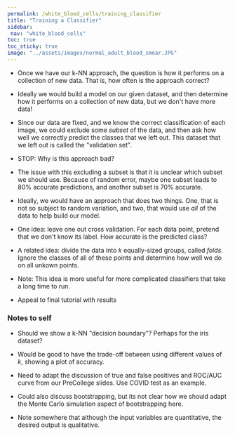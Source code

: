 ```yaml
---
permalink: /white_blood_cells/training_classifier
title: "Training a Classifier"
sidebar:
 nav: "white_blood_cells"
toc: true
toc_sticky: true
image: "../assets/images/normal_adult_blood_smear.JPG"
---
```


* Once we have our k-NN approach, the question is how it performs on a collection of new data. That is, how often is the approach correct?

* Ideally we would build a model on our given dataset, and then determine how it performs on a collection of new data, but we don't have more data!

* Since our data are fixed, and we know the correct classification of each image, we could exclude some *subset* of the data, and then ask how well we correctly predict the classes that we left out. This dataset that we left out is called the "validation set".

* STOP: Why is this approach bad?

* The issue with this excluding a subset is that it is unclear which subset we should use. Because of random error, maybe one subset leads to 80% accurate predictions, and another subset is 70% accurate.

* Ideally, we would have an approach that does two things. One, that is not so subject to random variation, and two, that would use *all* of the data to help build our model.

* One idea: leave one out cross validation. For each data point, pretend that we don't know its label. How accurate is the predicted class?

* A related idea: divide the data into *k* equally-sized groups, called *folds*. Ignore the classes of all of these points and determine how well we do on all unkown points.

* Note: This idea is more useful for more complicated classifiers that take a long time to run.



* Appeal to final tutorial with results


### Notes to self

* Should we show a k-NN "decision boundary"? Perhaps for the iris dataset?

* Would be good to have the trade-off between using different values of *k*, showing a plot of accuracy.

* Need to adapt the discussion of true and false positives and ROC/AUC curve from our PreCollege slides. Use COVID test as an example.

* Could also discuss bootstrapping, but its not clear how we should adapt the Monte Carlo simulation aspect of bootstrapping here.

* Note somewhere that although the input variables are quantitative, the desired output is qualitative.
